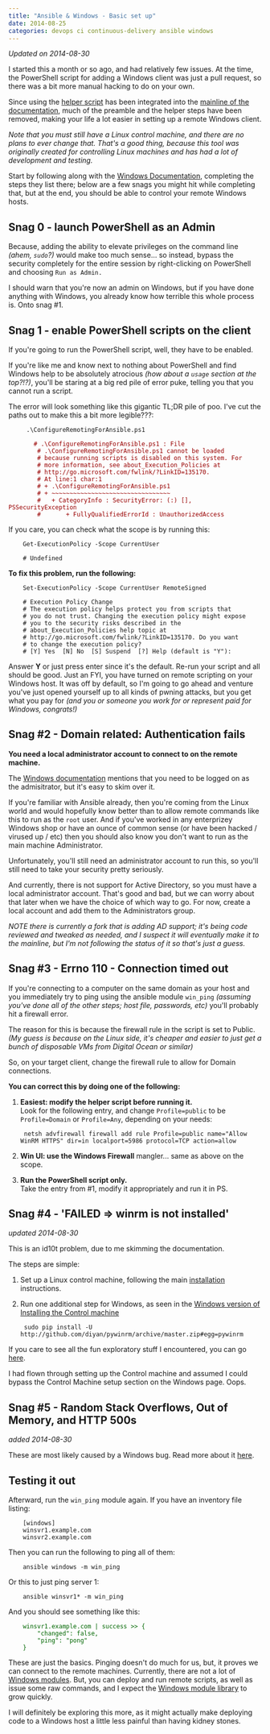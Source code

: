 ```yaml
---
title: "Ansible & Windows - Basic set up"
date: 2014-08-25
categories: devops ci continuous-delivery ansible windows
---
```


*Updated on 2014-08-30*

I started this a month or so ago, and had relatively few issues. At the
time, the PowerShell script for adding a Windows client was just a pull
request, so there was a bit more manual hacking to do on your own.

Since using the [helper script][] has been integrated into the
[mainline of the documentation][doc], much of the preamble and the
helper steps have been removed, making your life a lot easier in
setting up a remote Windows client.

*Note that you must still have a Linux control machine, and there
are no plans to ever change that. That's a good thing, because
this tool was originally created for controlling Linux machines and
has had a lot of development and testing.*

Start by following along with the [Windows Documentation][doc], 
completing the steps they list there; below are a few snags you
might hit while completing that, but at the end, you should be
able to control your remote Windows hosts.


## Snag 0 - launch PowerShell as an Admin

Because, adding the ability to elevate privileges on the command line
*(ahem, `sudo`?)* would make too much sense... so instead, bypass the 
security completely for the entire session by right-clicking on 
PowerShell and choosing `Run as Admin.`

I should warn that you're now an admin on Windows, but if you have done
anything with Windows, you already know how terrible this whole process
is. Onto snag #1.

## Snag 1 - enable PowerShell scripts on the client

If you're going to run the PowerShell script, well, they have to be 
enabled. 

If you're like me and know next to nothing about PowerShell and find 
Windows help to be absolutely atrocious *(how about a `usage` section at
the top?!?)*, you'll be staring at a big red pile of error puke, 
telling you that you cannot run a script.

The error will look something like this gigantic TL;DR pile of poo. 
I've cut the paths out to make this a bit more legible???:


<pre><code>		.\ConfigureRemotingForAnsible.ps1
		
<font color="990000">		# .\ConfigureRemotingForAnsible.ps1 : File 
		# .\ConfigureRemotingForAnsible.ps1 cannot be loaded
		# because running scripts is disabled on this system. For 
		# more information, see about_Execution_Policies at
		# http://go.microsoft.com/fwlink/?LinkID=135170.
		# At line:1 char:1
		# + .\ConfigureRemotingForAnsible.ps1
		# + ~~~~~~~~~~~~~~~~~~~~~~~~~~~~~~~~~
		#	+ CategoryInfo : SecurityError: (:) [], PSSecurityException
		#		+ FullyQualifiedErrorId : UnauthorizedAccess
</font></code></pre>

If you care, you can check what the scope is by running this:

		Get-ExecutionPolicy -Scope CurrentUser
		
		# Undefined
		
**To fix this problem, run the following:**
		
		
		Set-ExecutionPolicy -Scope CurrentUser RemoteSigned

		# Execution Policy Change
		# The execution policy helps protect you from scripts that 
		# you do not trust. Changing the execution policy might expose
		# you to the security risks described in the 
		# about_Execution_Policies help topic at
		# http://go.microsoft.com/fwlink/?LinkID=135170. Do you want 
		# to change the execution policy?
		# [Y] Yes  [N] No  [S] Suspend  [?] Help (default is "Y"):
		
Answer **Y** or just press enter since it's the default. Re-run 
your script and all should be good. Just an FYI, you have turned 
on remote scripting on your Windows host. It was off by default,
so I'm going to go ahead and venture you've just opened yourself 
up to all kinds of pwning attacks, but you get what you pay for 
*(and you or someone you work for or represent paid for Windows, 
congrats!)*

## Snag #2 - Domain related: Authentication fails

**You need a local administrator account to connect to on the remote
machine.**

The [Windows documentation][doc] mentions that you need to be
logged on as the admisitrator, but it's easy to skim over it.

If you're familiar with Ansible already, then you're coming from
the Linux world and would hopefully know better than to allow
remote commands like this to run as the `root` user. And if you've
worked in any enterprizey Windows shop or have an ounce of common
sense (or have been hacked / virused up / etc) then you should also
know you don't want to run as the main machine Administrator.

Unfortunately, you'll still need an administrator account to run
this, so you'll still need to take your security pretty seriously.

And currently, there is not support for Active Directory,
so you must have a local administrator account. That's good and bad,
but we can worry about that later when we have the choice of 
which way to go. For now, create a local account and add them to 
the Administrators group.

*NOTE there is currently a fork that is adding AD support; it's
being code reviewed and tweaked as needed, and I suspect it will
eventually make it to the mainline, but I'm not following the status
of it so that's just a guess.*

## Snag #3 - Errno 110 - Connection timed out

If you're connecting to a computer on the same domain as your 
host and you immediately try to ping using the ansible module 
`win_ping` *(assuming you've  done all of the other steps; host 
file, passwords, etc)* you'll probably hit a firewall error.

The reason for this is because the firewall rule in the script is 
set to Public. *(My guess is because on the Linux side, it's 
cheaper and easier to just get a bunch of disposable VMs from 
Digital Ocean or similar)*

So, on your target client, change the firewall rule to allow for 
Domain connections.

**You can correct this by doing one of the following:**

1. **Easiest: modify the helper script before running it.**  
Look for the following entry, and change `Profile=public` to be 
`Profile=Domain` or `Profile=Any`, depending on your needs:  
  
		netsh advfirewall firewall add rule Profile=public name="Allow WinRM HTTPS" dir=in localport=5986 protocol=TCP action=allow
  
2. **Win UI: use the Windows Firewall** mangler... same as above on the
scope.

3. **Run the PowerShell script only.**  
Take the entry from #1, modify it appropriately and run it in PS.

## Snag #4 - 'FAILED => winrm is not installed'

*updated 2014-08-30*

This is an id10t problem, due to me skimming the documentation.

The steps are simple:

1. Set up a Linux control machine, following the main
[installation](http://docs.ansible.com/intro_installation.html)
instructions.

2. Run one additional step for Windows, as seen in the [Windows version of Installing the Control machine](http://docs.ansible.com/intro_windows.html#installing-on-the-control-machine)

		sudo pip install -U http://github.com/diyan/pywinrm/archive/master.zip#egg=pywinrm

If you care to see all the fun exploratory stuff I encountered, you can 
go [here](https://groups.google.com/forum/#!topic/ansible-project/Qhg2N7OSBbY).

I had flown through setting up the Control machine and assumed I could
bypass the Control Machine setup section on the Windows page. Oops.


## Snag #5 - Random Stack Overflows, Out of Memory, and HTTP 500s

*added 2014-08-30*

These are most likely caused by a Windows bug. Read more about it
[here](http://damonoverboe.org/post/ansible-and-windows-timeouts-stack-overflows-out-of-memory).


## Testing it out

Afterward, run the `win_ping` module again. If you have an inventory
file listing:

		[windows]
		winsvr1.example.com
		winsvr2.example.com


Then you can run the following to ping all of them:

		ansible windows -m win_ping
		
Or this to just ping server 1:

		ansible winsvr1* -m win_ping
		
And you should see something like this:


<pre><code><font color="006600">    winsvr1.example.com | success &gt;&gt; {
        "changed": false, 
        "ping": "pong"
    }
</font></code></pre>
		

These are just the basics. Pinging doesn't do much for us, but,
it proves we can connect to the remote machines. Currently, there
are not a lot of [Windows modules][lib]. But, you can deploy
and run remote scripts, as well as issue some raw commands, and I 
expect the [Windows module library][lib] to grow quickly.

I will definitely be exploring this more, as it might actually make
deploying code to a Windows host a little less painful than 
having kidney stones.



[helper script]: https://github.com/ansible/ansible/blob/devel/examples/scripts/ConfigureRemotingForAnsible.ps1

[doc]: http://docs.ansible.com/intro_windows.html

[lib]: http://docs.ansible.com/list_of_windows_modules.html
